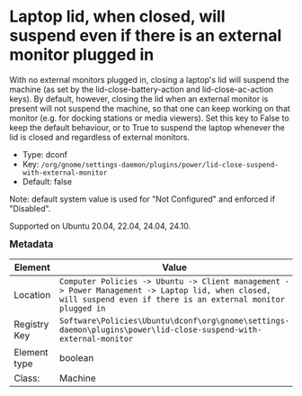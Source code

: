 # Laptop lid, when closed, will suspend even if there is an external monitor plugged in

With no external monitors plugged in, closing a laptop's lid will suspend the machine (as set by the lid-close-battery-action and lid-close-ac-action keys).  By default, however, closing the lid when an external monitor is present will not suspend the machine, so that one can keep working on that monitor (e.g. for docking stations or media viewers).  Set this key to False to keep the default behaviour, or to True to suspend the laptop whenever the lid is closed and regardless of external monitors.

- Type: dconf
- Key: `/org/gnome/settings-daemon/plugins/power/lid-close-suspend-with-external-monitor`
- Default: false

Note: default system value is used for "Not Configured" and enforced if "Disabled".

Supported on Ubuntu 20.04, 22.04, 24.04, 24.10.



<span style="font-size: larger;">**Metadata**</span>

| Element      | Value            |
| ---          | ---              |
| Location     | `Computer Policies -> Ubuntu -> Client management -> Power Management -> Laptop lid, when closed, will suspend even if there is an external monitor plugged in`    |
| Registry Key | `Software\Policies\Ubuntu\dconf\org\gnome\settings-daemon\plugins\power\lid-close-suspend-with-external-monitor`         |
| Element type | boolean |
| Class:       | Machine       |
